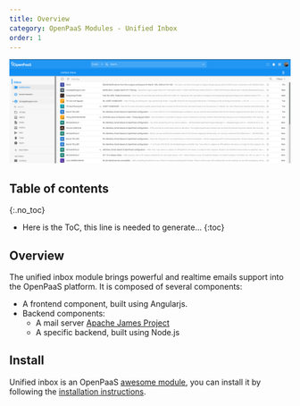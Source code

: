 ```yaml
---
title: Overview
category: OpenPaaS Modules - Unified Inbox
order: 1
---
```


![The unifiedinbox module](/images/modules/unifiedinbox/unifiedinbox.png)

## Table of contents
{:.no_toc}

* Here is the ToC, this line is needed to generate...
{:toc}

## Overview

The unified inbox module brings powerful and realtime emails support into the OpenPaaS platform.
It is composed of several components:

- A frontend component, built using Angularjs.
- Backend components:
  - A mail server [Apache James Project](https://github.com/apache/james-project)
  - A specific backend, built using Node.js

## Install

Unified inbox is an OpenPaaS [awesome module](/modules/howto/index/), you can install it by following the [installation instructions](/modules/howto/install/).